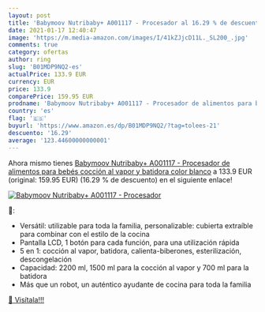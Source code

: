 ```yaml
---
layout: post
title: 'Babymoov Nutribaby+ A001117 - Procesador al 16.29 % de descuento'
date: 2021-01-17 12:40:47
image: 'https://m.media-amazon.com/images/I/41kZJjcD11L._SL200_.jpg'
comments: true
category: ofertas
author: ring
slug: 'B01MDP9NQ2-es'
actualPrice: 133.9 EUR
currency: EUR
price: 133.9
comparePrice: 159.95 EUR
prodname: 'Babymoov Nutribaby+ A001117 - Procesador de alimentos para bebés  cocción al vapor y batidora color blanco'
country: 'es'
flag: '🇪🇸'
buyurl: 'https://www.amazon.es/dp/B01MDP9NQ2/?tag=tolees-21'
descuento: '16.29'
average: '123.44600000000001'
---
```


Ahora mismo tienes [Babymoov Nutribaby+ A001117 - Procesador de alimentos para bebés  cocción al vapor y batidora color blanco](https://www.amazon.es/dp/B01MDP9NQ2/?tag=tolees-21) a 133.9 EUR (original: 159.95 EUR) (16.29 %  de descuento) en el siguiente enlace!

[![Babymoov Nutribaby+ A001117 - Procesador](https://m.media-amazon.com/images/I/41kZJjcD11L._SL200_.jpg)](https://www.amazon.es/dp/B01MDP9NQ2/?tag=tolees-21)

🔎:

- Versátil: utilizable para toda la familia, personalizable: cubierta extraíble para combinar con el estilo de la cocina
- Pantalla LCD, 1 botón para cada función, para una utilización rápida
- 5 en 1: cocción al vapor, batidora, calienta-biberones, esterilización, descongelación
- Capacidad: 2200 ml, 1500 ml para la cocción al vapor y 700 ml para la batidora
- Más que un robot, un auténtico ayudante de cocina para toda la familia

[🛒 Visítala!!!](https://www.amazon.es/dp/B01MDP9NQ2/?tag=tolees-21)
